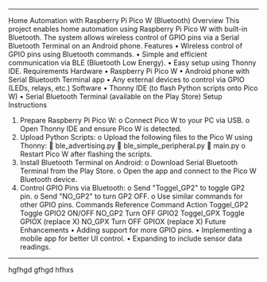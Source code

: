 
________________________________________
Home Automation with Raspberry Pi Pico W (Bluetooth)
Overview
  This project enables home automation using Raspberry Pi Pico W with built-in Bluetooth. The system allows wireless control of GPIO pins via a Serial Bluetooth Terminal on an Android phone.
Features
  •	Wireless control of GPIO pins using Bluetooth commands.
  •	Simple and efficient communication via BLE (Bluetooth Low Energy).
  •	Easy setup using Thonny IDE.
Requirements
Hardware
  •	Raspberry Pi Pico W
  •	Android phone with Serial Bluetooth Terminal app
  •	Any external devices to control via GPIO (LEDs, relays, etc.)
Software
  •	Thonny IDE (to flash Python scripts onto Pico W)
  •	Serial Bluetooth Terminal (available on the Play Store)
Setup Instructions
  1.	Prepare Raspberry Pi Pico W:
    o	Connect Pico W to your PC via USB.
    o	Open Thonny IDE and ensure Pico W is detected.
  2.	Upload Python Scripts:
    o	Upload the following files to the Pico W using Thonny: 
    	ble_advertising.py
    	ble_simple_peripheral.py
    	main.py
    o	Restart Pico W after flashing the scripts.
  3.	Install Bluetooth Terminal on Android:
    o	Download Serial Bluetooth Terminal from the Play Store.
    o	Open the app and connect to the Pico W Bluetooth device.
  4.	Control GPIO Pins via Bluetooth:
    o	Send "Toggel_GP2" to toggle GP2 pin.
    o	Send "NO_GP2" to turn GP2 OFF.
    o	Use similar commands for other GPIO pins.
Commands Reference
Command	Action
Toggel_GP2	Toggle GPIO2 ON/OFF
NO_GP2	Turn OFF GPIO2
Toggel_GPX	Toggle GPIOX (replace X)
NO_GPX	Turn OFF GPIOX (replace X)
Future Enhancements
  •	Adding support for more GPIO pins.
  •	Implementing a mobile app for better UI control.
  •	Expanding to include sensor data readings.
________________________________________
hgfhgd
gfhgd
hfhxs
